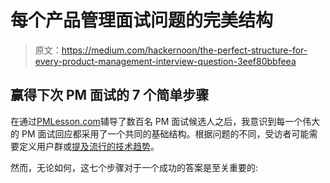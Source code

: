 # 每个产品管理面试问题的完美结构

> 原文：<https://medium.com/hackernoon/the-perfect-structure-for-every-product-management-interview-question-3eef80bbfeea>

## 赢得下次 PM 面试的 7 个简单步骤

在通过[PMLesson.com](https://www.pmlesson.com)辅导了数百名 PM 面试候选人之后，我意识到每一个伟大的 PM 面试回应都采用了一个共同的基础结构。根据问题的不同，受访者可能需要定义用户群或[提及流行的技术趋势](https://hackernoon.com/mention-these-five-tech-trends-in-your-pm-interview-51d85ed1e038)。

然而，无论如何，这七个步骤对于一个成功的答案是至关重要的: